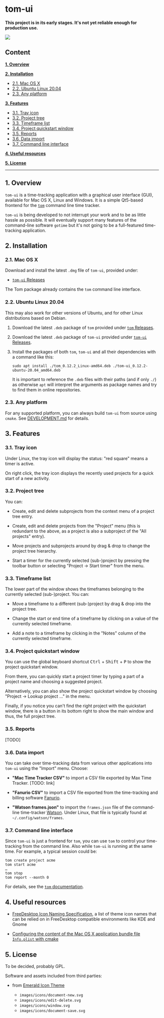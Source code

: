 # tom-ui

**This project is in its early stages. It's not yet reliable enough for production use.**

![](docs/screenshot%20mac.png)


## Content

**[1. Overview](#1-overview)**

**[2. Installation](#2-installation)**

* [2.1. Mac OS X](#21-mac-os-x)
* [2.2. Ubuntu Linux 20.04](#22-ubuntu-linux-2004)
* [2.3. Any platform](#23-any-platform)

**[3. Features](#3-features)**

* [3.1. Tray icon](#31-tray-icon)
* [3.2. Project tree](#32-project-tree)
* [3.3. Timeframe list](#33-timeframe-list)
* [3.4. Project quickstart window](#34-project-quickstart-window)
* [3.5. Reports](#35-reports)
* [3.6. Data import](#36-data-import)
* [3.7. Command line interface](#37-command-line-interface)

**[4. Useful resources](4-useful-resources)**

**[5. License](5-license)**

----


## 1. Overview

`tom-ui` is a time-tracking application with a graphical user interface (GUI), available for Mac OS X, Linux and Windows. It is a simple Qt5-based frontend for the [`tom`](https://github.com/jansorg/tom) command line time tracker.

`tom-ui` is being developed to not interrupt your work and to be as little hassle as possible. It will eventually support many features of the command-line software `gotime` but it's not going to be a full-featured time-tracking application.


## 2. Installation

### 2.1. Mac OS X

Download and install the latest `.dmg` file of `tom-ui`, provided under:
* [`tom-ui` Releases](https://github.com/jansorg/tom-ui/releases)

The Tom package already contains the `tom` command line interface.

### 2.2. Ubuntu Linux 20.04

This may also work for other versions of Ubuntu, and for other Linux distributions based on Debian.

1. Download the latest `.deb` package of `tom` provided under [`tom` Releases](https://github.com/jansorg/tom/releases).

2. Download the latest `.deb` package of `tom-ui` provided under [`tom-ui` Releases](https://github.com/jansorg/tom/releases).

3. Install the packages of both `tom`, `tom-ui` and all their dependencies with a command like this:
  
       sudo apt install ./tom_0.12.2_Linux-amd64.deb ./tom-ui_0.12.2-ubuntu-20.04_amd64.deb
       
    It is important to reference the `.deb` files with their paths (and if only `./`) as otherwise `apt` will interpret the arguments as package names and try to find them in online repositories.


### 2.3. Any platform

For any supported platform, you can always build `tom-ui` from source using `cmake`. See [DEVELOPMENT.md](https://github.com/jansorg/tom-ui/blob/master/DEVELOPMENT.md) for details.


## 3. Features

### 3.1. Tray icon

Under Linux, the tray icon will display the status: "red square" means a timer is active.

On right click, the tray icon displays the recently used projects for a quick start of a new activity.


### 3.2. Project tree

You can:

* Create, edit and delete subprojects from the context menu of a project tree entry.

* Create, edit and delete projects from the "Project" menu (this is redundant to the above, as a project is also a subproject of the "All projects" entry).

* Move projects and subprojects around by drag & drop to change the project tree hierarchy.

* Start a timer for the currently selected (sub-)project by pressing the toolbar button or selecting "Project → Start timer" from the menu.


### 3.3. Timeframe list

The lower part of the window shows the timeframes belonging to the currently selected (sub-)project. You can:

* Move a timeframe to a different (sub-)project by drag & drop into the project tree.

* Change the start or end time of a timeframe by clicking on a value of the currently selected timeframe.

* Add a note to a timeframe by clicking in the "Notes" column of the currently selected timeframe.



### 3.4. Project quickstart window

You can use the global keyboard shortcut <kbd>Ctrl</kbd> + <kbd>Shift</kbd> + <kbd>P</kbd> to show the project quickstart window.

From there, you can quickly start a project timer by typing a part of a project name and choosing a suggested project.

Alternatively, you can also show the project quickstart window by choosing "Project → Lookup project …" in the menu.

Finally, if you notice you can't find the right project with the quickstart window, there is a button in its bottom right to show the main window and thus, the full project tree.


### 3.5. Reports

[TODO]


### 3.6. Data import

You can take over time-tracking data from various other applications into `tom-ui` using the "Import" menu. Choose:

* **"Mac Time Tracker CSV"** to import a CSV file exported by Max Time Tracker. [TODO: link]

* **"Fanurio CSV"** to import a CSV file exported from the time-tracking and billing software [Fanurio](https://www.fanuriotimetracking.com/).

* **"Watson frames.json"** to import the `frames.json` file of the command-line time-tracker [Watson](https://tailordev.github.io/Watson/). Under Linux, that file is typically found at `~/.config/watson/frames`.


### 3.7. Command line interface

Since `tom-ui` is just a frontend for `tom`, you can use `tom` to control your time-tracking from the command line. Also while `tom-ui` is running at the same time. For example, a typical session could be:

    tom create project acme
    tom start acme
    …
    tom stop
    tom report --month 0

For details, see the [`tom` documentation](https://github.com/jansorg/tom#readme).


## 4. Useful resources

* [FreeDesktop Icon Naming Specification](https://specifications.freedesktop.org/icon-naming-spec/icon-naming-spec-latest.html), a list of theme icon names that can be relied on in FreeDesktop compatible environments like KDE and Gnome

* [Configuring the content of the Mac OS X application bundle file `Info.plist` with cmake](https://cmake.org/cmake/help/latest/prop_tgt/MACOSX_BUNDLE_INFO_PLIST.html)


## 5. License

To be decided, probably GPL.

Software and assets included from third parties:

* from [Emerald Icon Theme](https://github.com/vinceliuice/emerald-icon-theme)

    * `images/icons/document-new.svg`
    * `images/icons/edit-delete.svg`
    * `images/icons/window.svg`
    * `images/icons/document-save.svg`
